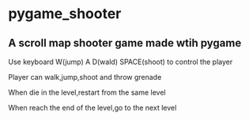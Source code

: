 # pygame_shooter
A scroll map shooter game made wtih pygame
-----------------------------------------------
Use keyboard W(jump) A D(wald) SPACE(shoot) to control the player  
  
Player can walk,jump,shoot and throw grenade  
  
When die in the level,restart from the same level  
  
When reach the end of the level,go to the next level
